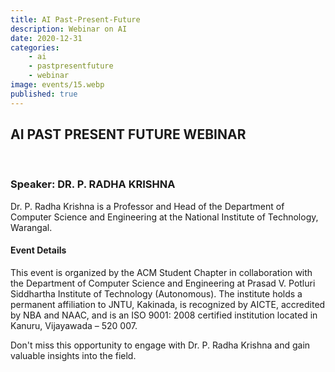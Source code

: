 ```yaml
---
title: AI Past-Present-Future
description: Webinar on AI
date: 2020-12-31
categories:
    - ai 
    - pastpresentfuture
    - webinar
image: events/15.webp
published: true
---
```


<h2 style="text-align:left;">AI PAST PRESENT FUTURE WEBINAR</h2><br>
<h3 style="text-align:left;">Speaker: DR. P. RADHA KRISHNA</h3>

Dr. P. Radha Krishna is a Professor and Head of the Department of Computer Science and Engineering at the National Institute of Technology, Warangal.
<br>

#### Event Details


This event is organized by the ACM Student Chapter in collaboration with the Department of Computer Science and Engineering at Prasad V. Potluri Siddhartha Institute of Technology (Autonomous). The institute holds a permanent affiliation to JNTU, Kakinada, is recognized by AICTE, accredited by NBA and NAAC, and is an ISO 9001: 2008 certified institution located in Kanuru, Vijayawada – 520 007.

Don't miss this opportunity to engage with Dr. P. Radha Krishna and gain valuable insights into the field.

